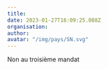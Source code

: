 ```yaml
---
title: 
date: 2023-01-27T16:09:25.088Z
organisation: 
author: 
avatar: "/img/pays/SN.svg"
---
```


Non au troisième mandat 